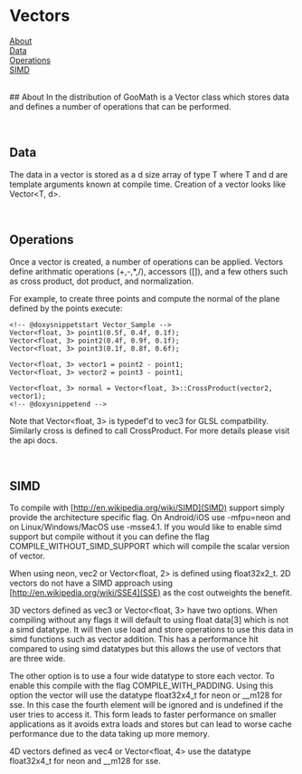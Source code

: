 # Vectors

[About](#about)<br/>
[Data](#data)<br/>
[Operations](#op)<br/>
[SIMD](#simd)<br/>
<br/>

<a name="about">
## About
In the distribution of GooMath is a Vector class which stores data and
defines a number of operations that can be performed.

<a name="data"></a><br/>
## Data

The data in a vector is stored as a d size array of type T where T and d
are template arguments known at compile time. Creation of a vector looks
like Vector<T, d>.

<a name="op"></a><br/>
## Operations

Once a vector is created, a number of operations can be applied. Vectors
define arithmatic operations (+,-,*,/), accessors ([]), and a few others
such as cross product, dot product, and normalization.

For example, to create three points and compute the normal of the plane
defined by the points execute:

    <!-- @doxysnippetstart Vector_Sample -->
    Vector<float, 3> point1(0.5f, 0.4f, 0.1f);
    Vector<float, 3> point2(0.4f, 0.9f, 0.1f);
    Vector<float, 3> point3(0.1f, 0.8f, 0.6f);

    Vector<float, 3> vector1 = point2 - point1;
    Vector<float, 3> vector2 = point3 - point1;

    Vector<float, 3> normal = Vector<float, 3>::CrossProduct(vector2, vector1);
    <!-- @doxysnippetend -->

Note that Vector<float, 3> is typedef'd to vec3 for GLSL compatbility.
Similarly cross is defined to call CrossProduct. For more details please visit
the api docs.

<a name="simd"></a><br/>
## SIMD

To compile with [http://en.wikipedia.org/wiki/SIMD](SIMD) support simply
provide the architecture specific flag. On Android/iOS use -mfpu=neon and on
Linux/Windows/MacOS use -msse4.1. If you would like to enable simd support
but compile without it you can define the flag COMPILE_WITHOUT_SIMD_SUPPORT
which will compile the scalar version of vector.

When using neon, vec2 or Vector<float, 2> is defined using float32x2_t. 2D
vectors do not have a SIMD approach using
[http://en.wikipedia.org/wiki/SSE4](SSE) as the cost outweights the
benefit.

3D vectors defined as vec3 or Vector<float, 3> have two options. When
compiling without any flags it will default to using float data[3] which is
not a simd datatype. It will then use load and store operations to use this
data in simd functions such as vector addition. This has a performance hit
compared to using simd datatypes but this allows the use of vectors that are
three wide.

The other option is to use a four wide datatype to store each
vector. To enable this compile with the flag COMPILE_WITH_PADDING. Using this
option the vector will use the datatype float32x4_t for neon or __m128 for sse.
In this case the fourth element will be ignored and is undefined if the
user tries to access it. This form leads to faster performance on smaller
applications as it avoids extra loads and stores but can lead to worse
cache performance due to the data taking up more memory.

4D vectors defined as vec4 or Vector<float, 4> use the datatype float32x4_t
for neon and __m128 for sse.
